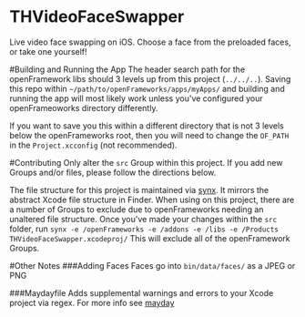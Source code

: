 # THVideoFaceSwapper
Live video face swapping on iOS. Choose a face from the preloaded faces, or take one yourself!

#Building and Running the App
The header search path for the openFramework libs should 3 levels up from this project (`../../..`). Saving this repo within `~/path/to/openFrameworks/apps/myApps/` and building and running the app will most likely work unless you've configured your openFrameoworks directory differently. 

If you want to save you this within a different directory that is not 3 levels below the openFrameworks root, then you will need to change the `OF_PATH` in the `Project.xcconfig` (not recommended).

#Contributing
Only alter the `src` Group within this project. If you add new Groups and/or files, please follow the directions below.

The file structure for this project is maintained via [synx](https://github.com/venmo/synx). It mirrors the abstract Xcode file structure in Finder. When using on this project, there are a number of Groups to exclude due to openFrameworks needing an unaltered file structure. Once you've made your changes within the `src` folder, run `synx -e /openFrameworks -e /addons -e /libs -e /Products THVideoFaceSwapper.xcodeproj/`
This will exclude all of the openFramework Groups.

#Other Notes
###Adding Faces
Faces go into `bin/data/faces/` as a JPEG or PNG

###Maydayfile
Adds supplemental warnings and errors to your Xcode project via regex. For more info see [mayday](https://github.com/marklarr/mayday)